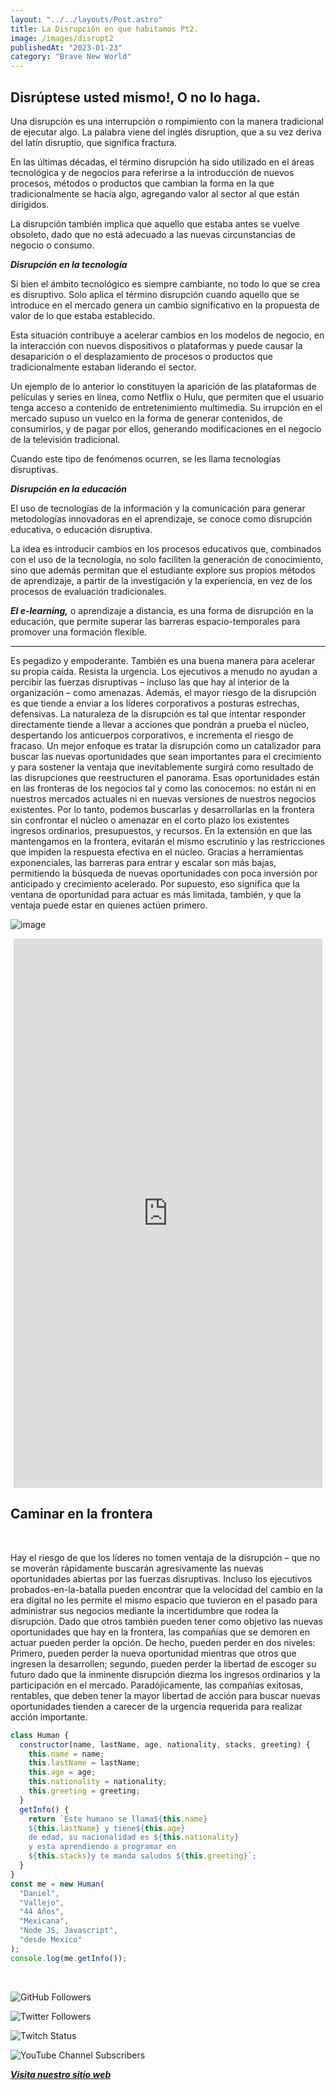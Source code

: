 ```yaml
---
layout: "../../layouts/Post.astro"
title: La Disrupción en que habitamos Pt2.
image: /images/disrupt2
publishedAt: "2023-01-23"
category: "Brave New World"
---
```


## Disrúptese usted mismo!, O no lo haga.

Una disrupción es una interrupción o rompimiento con la manera tradicional de ejecutar algo. La palabra viene del inglés disruption, que a su vez deriva del latín disruptio, que significa fractura.

En las últimas décadas, el término disrupción ha sido utilizado en el áreas tecnológica y de negocios para referirse a la introducción de nuevos procesos, métodos o productos que cambian la forma en la que tradicionalmente se hacía algo, agregando valor al sector al que están dirigidos.

La disrupción también implica que aquello que estaba antes se vuelve obsoleto, dado que no está adecuado a las nuevas circunstancias de negocio o consumo.

**_Disrupción en la tecnología_**

Si bien el ámbito tecnológico es siempre cambiante, no todo lo que se crea es disruptivo. Solo aplica el término disrupción cuando aquello que se introduce en el mercado genera un cambio significativo en la propuesta de valor de lo que estaba establecido.

Esta situación contribuye a acelerar cambios en los modelos de negocio, en la interacción con nuevos dispositivos o plataformas y puede causar la desaparición o el desplazamiento de procesos o productos que tradicionalmente estaban liderando el sector.

Un ejemplo de lo anterior lo constituyen la aparición de las plataformas de películas y series en línea, como Netflix o Hulu, que permiten que el usuario tenga acceso a contenido de entretenimiento multimedia. Su irrupción en el mercado supuso un vuelco en la forma de generar contenidos, de consumirlos, y de pagar por ellos, generando modificaciones en el negocio de la televisión tradicional.

Cuando este tipo de fenómenos ocurren, se les llama tecnologías disruptivas.

**_Disrupción en la educación_**

El uso de tecnologías de la información y la comunicación para generar metodologías innovadoras en el aprendizaje, se conoce como disrupción educativa, o educación disruptiva.

La idea es introducir cambios en los procesos educativos que, combinados con el uso de la tecnología, no solo faciliten la generación de conocimiento, sino que además permitan que el estudiante explore sus propios métodos de aprendizaje, a partir de la investigación y la experiencia, en vez de los procesos de evaluación tradicionales.

**_El e-learning,_** o aprendizaje a distancia, es una forma de disrupción en la educación, que permite superar las barreras espacio-temporales para promover una formación flexible.

---

Es pegadizo y empoderante.
También es una buena manera
para acelerar su propia
caída. Resista la urgencia.
Los ejecutivos a menudo no ayudan a percibir las
fuerzas disruptivas – incluso las que hay al interior
de la organización – como amenazas. Además, el
mayor riesgo de la disrupción es que tiende a enviar
a los líderes corporativos a posturas estrechas,
defensivas. La naturaleza de la disrupción es tal que
intentar responder directamente tiende a llevar a
acciones que pondrán a prueba el núcleo,
despertando los anticuerpos corporativos, e
incrementa el riesgo de fracaso.
Un mejor enfoque es tratar la disrupción como un
catalizador para buscar las nuevas oportunidades
que sean importantes para el crecimiento y para
sostener la ventaja que inevitablemente surgirá
como resultado de las disrupciones que
reestructuren el panorama. Esas oportunidades
están en las fronteras de los negocios tal y como las
conocemos: no están ni en nuestros mercados
actuales ni en nuevas versiones de nuestros
negocios existentes. Por lo tanto, podemos
buscarlas y desarrollarlas en la frontera sin
confrontar el núcleo o amenazar en el corto plazo
los existentes ingresos ordinarios, presupuestos, y
recursos. En la extensión en que las mantengamos
en la frontera, evitarán el mismo escrutinio y las
restricciones que impiden la respuesta efectiva en
el núcleo. Gracias a herramientas exponenciales,
las barreras para entrar y escalar son más bajas,
permitiendo la búsqueda de nuevas oportunidades
con poca inversión por anticipado y crecimiento
acelerado. Por supuesto, eso significa que la ventana de oportunidad para actuar es más
limitada, también, y que la ventaja puede estar en
quienes actúen primero.

![image](https://c4.wallpaperflare.com/wallpaper/562/1/222/digital-art-face-abstract-deviantart-wallpaper-preview.jpg)

<div>
<p style = 'text-align:center;'>
<iframe width="494" height="879" src="https://www.youtube.com/embed/QQrIpIZL6lw" title="Tecnología web de principiantes para principiantes" frameborder="0" allow="accelerometer; autoplay; clipboard-write; encrypted-media; gyroscope; picture-in-picture; web-share" allowfullscreen></iframe>

</p>
</div>

## Caminar en la frontera

<br>

Hay el riesgo de que los líderes no tomen ventaja
de la disrupción – que no se moverán rápidamente
buscarán agresivamente las nuevas oportunidades
abiertas por las fuerzas disruptivas. Incluso los
ejecutivos probados-en-la-batalla pueden encontrar
que la velocidad del cambio en la era digital no les
permite el mismo espacio que tuvieron en el pasado
para administrar sus negocios mediante la
incertidumbre que rodea la disrupción. Dado que
otros también pueden tener como objetivo las
nuevas oportunidades que hay en la frontera, las
compañías que se demoren en actuar pueden perder
la opción. De hecho, pueden perder en dos niveles:
Primero, pueden perder la nueva oportunidad
mientras que otros que ingresen la desarrollen;
segundo, pueden perder la libertad de escoger su
futuro dado que la inminente disrupción diezma los
ingresos ordinarios y la participación en el
mercado. Paradójicamente, las compañías exitosas,
rentables, que deben tener la mayor libertad de
acción para buscar nuevas oportunidades tienden a
carecer de la urgencia requerida para realizar
acción importante.

```js
class Human {
  constructor(name, lastName, age, nationality, stacks, greeting) {
    this.name = name;
    this.lastName = lastName;
    this.age = age;
    this.nationality = nationality;
    this.greeting = greeting;
  }
  getInfo() {
    return `Este humano se llama${this.name}
    ${this.lastName} y tiene${this.age}
    de edad, su nacionalidad es ${this.nationality}
    y esta aprendiendo a programar en 
    ${this.stacks}y te manda saludos ${this.greeting}`;
  }
}
const me = new Human(
  "Daniel",
  "Vallejo",
  "44 Años",
  "Mexicana",
  "Node JS, Javascript",
  "desde Mexico"
);
console.log(me.getInfo());
```

<br/>

![GitHub Followers](https://img.shields.io/github/followers/DanyVeneno?style=social)

![Twitter Followers](https://img.shields.io/twitter/follow/venenodigital?style=social)

![Twitch Status](https://img.shields.io/twitch/status/yehiibhii?style=social)

![YouTube Channel Subscribers](https://img.shields.io/youtube/channel/subscribers/UC8UhdMAKJX56O2PY8kzBIlw?style=social)

[**_Visita nuestro sitio web_**](https://juanitovenenoestudio.up.railway.app/)
